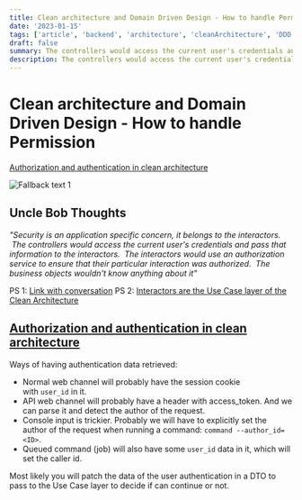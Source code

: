 ```yaml
---
title: Clean architecture and Domain Driven Design - How to handle Permission
date: '2023-01-15'
tags: ['article', 'backend', 'architecture', 'cleanArchitecture', 'DDD', 'domainDrivenDesign', 'authentication', 'read', 'withResume']
draft: false
summary: The controllers would access the current user's credentials and pass that information to the interactors.. Normal web channel will probably have the session cookie with user_id in it....
description: The controllers would access the current user's credentials and pass that information to the interactors.. Normal web channel will probably have the session cookie with user_id in it....
---
```


# Clean architecture and Domain Driven Design - How to handle Permission

[Authorization and authentication in clean architecture](https://lessthan12ms.com/authorization-and-authentication-in-clean-architecture.html)

![Fallback text 1](/static/assets/pasted-image-20230101191301.png)

## Uncle Bob Thoughts

_"Security is an application specific concern, it belongs to the interactors.  The controllers would access the current user's credentials and pass that information to the interactors.  The interactors would use an authorization service to ensure that their particular interaction was authorized.  The business objects wouldn't know anything about it"_

PS 1: [Link with conversation](https://groups.google.com/g/clean-code-discussion/c/wHzmboOEHzo)
PS 2: [Interactors are the Use Case layer of the Clean Architecture](https://stackoverflow.com/questions/36098006/confusing-term-interactors-in-clean-architecture#:~:text=In%20the%20clean%20architecture%20approach,achieve%20the%20Use%20Case%20intention.)

## [Authorization and authentication in clean architecture](https://lessthan12ms.com/authorization-and-authentication-in-clean-architecture.html)

Ways of having authentication data retrieved:

-   Normal web channel will probably have the session cookie with `user_id` in it.
-   API web channel will probably have a header with access_token. And we can parse it and detect the author of the request.
-   Console input is trickier. Probably we will have to explicitly set the author of the request when running a command: `command --author_id=<ID>`.
-   Queued command (job) will also have some `user_id` data in it, which will set the caller id.

Most likely you will patch the data of the user authentication in a DTO to pass to the Use Case layer to decide if can continue or not.